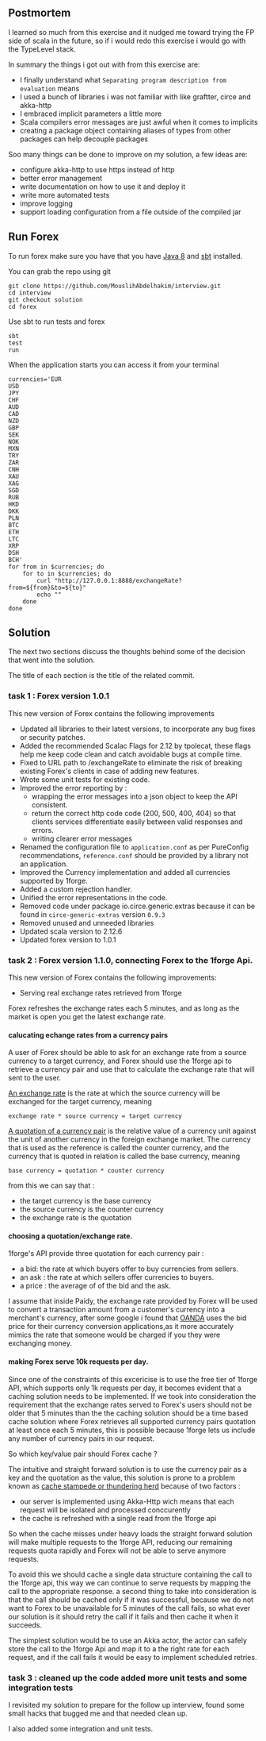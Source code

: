 ## Postmortem
I learned so much from this exercise and it nudged me toward trying the FP side of scala in the future, 
so if i would redo this exercise i would go with the TypeLevel stack. 

In summary the things i got out with from this exercise are:
* I finally understand what `Separating program description from evaluation` means
* I used a bunch of libraries i was not familiar with like graftter, circe and akka-http 
* I embraced implicit parameters a little more
* Scala compilers error messages are just awful when it comes to implicits
* creating a package object containing aliases of types from other packages can help decouple packages

Soo many things can be done to improve on my solution, a few ideas are:
* configure akka-http to use https instead of http
* better error management
* write documentation on how to use it and deploy it
* write more automated tests
* improve logging
* support loading configuration from a file outside of the compiled jar

## Run Forex

To run forex make sure you have that you have [Java 8](https://www.oracle.com/technetwork/java/javase/overview/java8-2100321.html) and [sbt](https://www.scala-sbt.org/) installed.

You can grab the repo using git

```shell
git clone https://github.com/MouslihAbdelhakim/interview.git
cd interview
git checkout solution
cd forex
```

Use sbt to run tests and forex
```shell
sbt
test
run
```

When the application starts you can access it from your terminal

```shell
currencies='EUR 
USD 
JPY 
CHF 
AUD 
CAD 
NZD 
GBP 
SEK 
NOK 
MXN 
TRY 
ZAR 
CNH 
XAU 
XAG 
SGD 
RUB 
HKD 
DKK 
PLN 
BTC 
ETH 
LTC 
XRP 
DSH 
BCH'
for from in $currencies; do
    for to in $currencies; do
        curl "http://127.0.0.1:8888/exchangeRate?from=${from}&to=${to}"
        echo ""
    done
done
```

## Solution

The next two sections discuss the thoughts behind some of the decision that went into the solution.

The title of each section is the title of the related commit.

### task 1 : Forex version 1.0.1
This new version of Forex contains the following improvements

* Updated all libraries to their latest versions, to incorporate any bug fixes or security patches.
* Added the recommended Scalac Flags for 2.12 by tpolecat, these flags help me keep code clean and catch avoidable bugs at compile time.
* Fixed to URL path to /exchangeRate to eliminate the risk of breaking existing Forex's clients in case of adding new features.
* Wrote some unit tests for existing code.
* Improved the error reporting by :
    * wrapping the error messages into a json object to keep the API consistent.
    * return the correct http code code (200, 500, 400, 404) so that clients services differentiate easily between valid responses and errors.
    * writing clearer error messages
* Renamed the configuration file to `application.conf` as per PureConfig recommendations, `reference.conf` should be provided by a library not an application.
* Improved the Currency implementation and added all currencies supported by 1forge.
* Added a custom rejection handler.
* Unified the error representations in the code.
* Removed code under package io.circe.generic.extras because it can be found in `circe-generic-extras` version `0.9.3`
* Removed unused and unneeded libraries
* Updated scala version to 2.12.6
* Updated forex version to 1.0.1


### task 2 : Forex version 1.1.0, connecting Forex to the 1forge Api.
This new version of Forex contains the following improvements:
* Serving real exchange rates retrieved from 1forge

Forex refreshes the exchange rates each 5 minutes, and as long as the market is open you get the latest exchange rate.

#### calucating echange rates from a currency pairs
A user of Forex should be able to ask for an exchange rate from a source currency to a target currency, and Forex should use the 1forge api to retrieve a currency pair and use that to calculate the exchange rate that will sent to the user.

[An exchange rate](https://en.wikipedia.org/wiki/Exchange_rate) is the rate at which the source currency will be exchanged for the target currency, meaning

`exchange rate * source currency = target currency`

[A quotation of a currency pair](https://en.wikipedia.org/wiki/Currency_pair) is the relative value of a currency unit against the unit of another currency in the foreign exchange market. The currency that is used as the reference is called the counter currency, and the currency that is quoted in relation is called the base currency, meaning

`base currency = quotation * counter currency`

from this we can say that :

 * the target currency is the base currency
 * the source currency is the counter currency
 * the exchange rate is the quotation

#### choosing a quotation/exchange rate.
1forge's API provide three quotation for each currency pair :

* a bid: the rate at which buyers offer to buy currencies from sellers.
* an ask : the rate at which sellers offer currencies to buyers.
* a price : the average of of the bid and the ask.

I assume that inside Paidy, the exchange rate provided by Forex will be used to convert a transaction amount from a customer's currency into a merchant's currency, after some google i found that [OANDA](https://www.oanda.com/currency/help/how-to-read-currency-conversion-results) uses the bid price for their currency conversion applications,as it more accurately mimics the rate that someone would be charged if you they were exchanging money.

#### making Forex serve 10k requests per day.
Since one of the constraints of this excericise is to use the free tier of 1forge API, which supports only 1k requests per day, it becomes evident that a caching solution needs to be implemented. If we took into consideration the requirement that the exchange rates served to Forex's users should not be older that 5 minutes than the the caching solution should be a time based cache solution where Forex retrieves all supported currency pairs quotation at least once each 5 minutes, this is possible because 1forge lets us include any number of currency pairs in our request.

So which key/value pair should Forex cache ? 

The intuitive and straight forward solution is to use the currency pair as a key and the quotation as the value, this solution is prone to a problem known as [cache stampede or thundering herd](https://en.wikipedia.org/wiki/Cache_stampede) because of two factors :

* our server is implemented using Akka-Http wich means that each request will be isolated and processed conccurently
* the cache is refreshed with a single read from the 1forge api

So when the cache misses under heavy loads the straight forward solution will make multiple requests to the 1forge API, reducing our remaining requests quota rapidly and Forex will not be able to serve anymore requests.

To avoid this we should cache a single data structure containing the call to the 1forge api, this way we can continue to serve requests by mapping the call to the appropriate response. a second thing to take into consideration is that the call should be cached only if it was successful, because we do not want to Forex to be unavailable for 5 minutes of the call fails, so what ever our solution is it should retry the call if it fails and then cache it when it succeeds.

The simplest solution would be to use an Akka actor, the actor can safely store the call to the 1forge Api and map it to a the right rate for each request, and if the call fails it would be easy to implement scheduled retries.

### task 3 : cleaned up the code added more unit tests and some integration tests

I revisited my solution to prepare for the follow up interview, found some small hacks that bugged me and that needed clean up.

I also added some integration and unit tests.